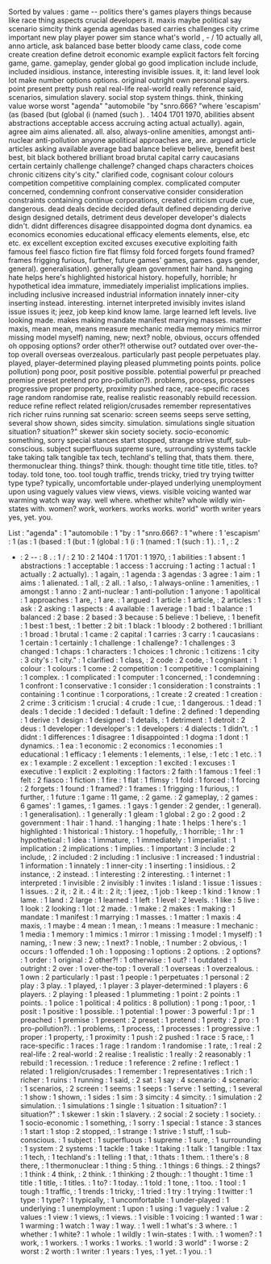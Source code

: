 Sorted by values :
game -- politics there's games players things because like race thing aspects crucial developers it. maxis maybe political say scenario simcity think agenda agendas based carries challenges city crime important new play player power sim stance what's world , - / 10 actually all, anno article, ask balanced base better bloody came class, code come create creation define detroit economic example explicit factors felt forcing game, game. gameplay, gender global go good implication include include, included insidious. instance, interesting invisible issues. it, it: land level look lot make number options options. original outright own personal players. point present pretty push real real-life real-world really reference said, scenarios, simulation slavery. social stop system things. think, thinking value worse worst "agenda" "automobile "by "snro.666? "where 'escapism' (as (based (but (global (i (named (such ). . 1404 1701 1970, abilities absent abstractions acceptable access accruing acting actual actually). again, agree aim aims alienated. all. also, always-online amenities, amongst anti-nuclear anti-pollution anyone apolitical approaches are, are. argued article articles asking available average bad balance believe believe, benefit best best, bit black bothered brilliant broad brutal capital carry caucasians certain certainly challenge challenge? changed chaps characters choices chronic citizens city's city." clarified code, cognisant colour colours competition competitive complaining complex. complicated computer concerned, condemning confront conservative consider consideration constraints containing continue corporations, created criticism crude cue, dangerous. dead deals decide decided default defined depending derive design designed details, detriment deus developer developer's dialects didn't. didnt differences disagree disappointed dogma dont dynamics. ea economics economies educational efficacy elements elements, else, etc etc. ex excellent exception excited excuses executive exploiting faith famous feel fiasco fiction fire flat flimsy fold forced forgets found framed? frames frigging furious, further, future games' games, games. gays gender, general). generalisation). generally gleam government hair hand. hanging hate helps here's highlighted historical history. hopefully, horrible; hr hypothetical idea immature, immediately imperialist implications implies. including inclusive increased industrial information innately inner-city inserting instead. interesting. internet interpreted invisibly invites island issue issues it; jeez, job keep kind know lame. large learned left levels. live looking made. makes making mandate manifest marrying masses. matter maxis, mean mean, means measure mechanic media memory mimics mirror missing model myself) naming, new; next? noble, obvious, occurs offended oh opposing options? order other?! otherwise out? outdated over over-the-top overall overseas overzealous. particularly past people perpetuates play. played, player-determined playing pleased plummeting points points. police pollution) pong poor, posit positive possible. potential powerful pr preached premise preset pretend pro pro-pollution?). problems, process, processes progressive proper property, proximity pushed race, race-specific races rage random randomise rate, realise realistic reasonably rebuild recession. reduce refine reflect related religion/crusades remember representatives rich richer ruins running sat scenario: screen seems seeps serve setting, several show shown, sides simcity. simulation. simulations single situation situation? situation?" skewer skin society society. socio-economic something, sorry special stances start stopped, strange strive stuff, sub-conscious. subject superfluous supreme sure, surrounding systems tackle take taking talk tangible tax tech, techland's telling that, thats them. there, thermonuclear thing. things? think. though: thought time title title, titles. to? today. told tone, too. tool tough traffic, trends tricky, tried try trying twitter type type? typically, uncomfortable under-played underlying unemployment upon using vaguely values view views, views. visible voicing wanted war warming watch way way. well where. whether white? whole wildly win-states with. women? work, workers. works works. world" worth writer years yes, yet. you. 

List :
"agenda" : 1
"automobile : 1
"by : 1
"snro.666? : 1
"where : 1
'escapism' : 1
(as : 1
(based : 1
(but : 1
(global : 1
(i : 1
(named : 1
(such : 1
). : 1
, : 2
- : 2
-- : 8
. : 1
/ : 2
10 : 2
1404 : 1
1701 : 1
1970, : 1
abilities : 1
absent : 1
abstractions : 1
acceptable : 1
access : 1
accruing : 1
acting : 1
actual : 1
actually : 2
actually). : 1
again, : 1
agenda : 3
agendas : 3
agree : 1
aim : 1
aims : 1
alienated. : 1
all, : 2
all. : 1
also, : 1
always-online : 1
amenities, : 1
amongst : 1
anno : 2
anti-nuclear : 1
anti-pollution : 1
anyone : 1
apolitical : 1
approaches : 1
are, : 1
are. : 1
argued : 1
article : 1
article, : 2
articles : 1
ask : 2
asking : 1
aspects : 4
available : 1
average : 1
bad : 1
balance : 1
balanced : 2
base : 2
based : 3
because : 5
believe : 1
believe, : 1
benefit : 1
best : 1
best, : 1
better : 2
bit : 1
black : 1
bloody : 2
bothered : 1
brilliant : 1
broad : 1
brutal : 1
came : 2
capital : 1
carries : 3
carry : 1
caucasians : 1
certain : 1
certainly : 1
challenge : 1
challenge? : 1
challenges : 3
changed : 1
chaps : 1
characters : 1
choices : 1
chronic : 1
citizens : 1
city : 3
city's : 1
city." : 1
clarified : 1
class, : 2
code : 2
code, : 1
cognisant : 1
colour : 1
colours : 1
come : 2
competition : 1
competitive : 1
complaining : 1
complex. : 1
complicated : 1
computer : 1
concerned, : 1
condemning : 1
confront : 1
conservative : 1
consider : 1
consideration : 1
constraints : 1
containing : 1
continue : 1
corporations, : 1
create : 2
created : 1
creation : 2
crime : 3
criticism : 1
crucial : 4
crude : 1
cue, : 1
dangerous. : 1
dead : 1
deals : 1
decide : 1
decided : 1
default : 1
define : 2
defined : 1
depending : 1
derive : 1
design : 1
designed : 1
details, : 1
detriment : 1
detroit : 2
deus : 1
developer : 1
developer's : 1
developers : 4
dialects : 1
didn't. : 1
didnt : 1
differences : 1
disagree : 1
disappointed : 1
dogma : 1
dont : 1
dynamics. : 1
ea : 1
economic : 2
economics : 1
economies : 1
educational : 1
efficacy : 1
elements : 1
elements, : 1
else, : 1
etc : 1
etc. : 1
ex : 1
example : 2
excellent : 1
exception : 1
excited : 1
excuses : 1
executive : 1
explicit : 2
exploiting : 1
factors : 2
faith : 1
famous : 1
feel : 1
felt : 2
fiasco : 1
fiction : 1
fire : 1
flat : 1
flimsy : 1
fold : 1
forced : 1
forcing : 2
forgets : 1
found : 1
framed? : 1
frames : 1
frigging : 1
furious, : 1
further, : 1
future : 1
game : 11
game, : 2
game. : 2
gameplay, : 2
games : 6
games' : 1
games, : 1
games. : 1
gays : 1
gender : 2
gender, : 1
general). : 1
generalisation). : 1
generally : 1
gleam : 1
global : 2
go : 2
good : 2
government : 1
hair : 1
hand. : 1
hanging : 1
hate : 1
helps : 1
here's : 1
highlighted : 1
historical : 1
history. : 1
hopefully, : 1
horrible; : 1
hr : 1
hypothetical : 1
idea : 1
immature, : 1
immediately : 1
imperialist : 1
implication : 2
implications : 1
implies. : 1
important : 3
include : 2
include, : 2
included : 2
including : 1
inclusive : 1
increased : 1
industrial : 1
information : 1
innately : 1
inner-city : 1
inserting : 1
insidious. : 2
instance, : 2
instead. : 1
interesting : 2
interesting. : 1
internet : 1
interpreted : 1
invisible : 2
invisibly : 1
invites : 1
island : 1
issue : 1
issues : 1
issues. : 2
it, : 2
it. : 4
it: : 2
it; : 1
jeez, : 1
job : 1
keep : 1
kind : 1
know : 1
lame. : 1
land : 2
large : 1
learned : 1
left : 1
level : 2
levels. : 1
like : 5
live : 1
look : 2
looking : 1
lot : 2
made. : 1
make : 2
makes : 1
making : 1
mandate : 1
manifest : 1
marrying : 1
masses. : 1
matter : 1
maxis : 4
maxis, : 1
maybe : 4
mean : 1
mean, : 1
means : 1
measure : 1
mechanic : 1
media : 1
memory : 1
mimics : 1
mirror : 1
missing : 1
model : 1
myself) : 1
naming, : 1
new : 3
new; : 1
next? : 1
noble, : 1
number : 2
obvious, : 1
occurs : 1
offended : 1
oh : 1
opposing : 1
options : 2
options. : 2
options? : 1
order : 1
original : 2
other?! : 1
otherwise : 1
out? : 1
outdated : 1
outright : 2
over : 1
over-the-top : 1
overall : 1
overseas : 1
overzealous. : 1
own : 2
particularly : 1
past : 1
people : 1
perpetuates : 1
personal : 2
play : 3
play. : 1
played, : 1
player : 3
player-determined : 1
players : 6
players. : 2
playing : 1
pleased : 1
plummeting : 1
point : 2
points : 1
points. : 1
police : 1
political : 4
politics : 8
pollution) : 1
pong : 1
poor, : 1
posit : 1
positive : 1
possible. : 1
potential : 1
power : 3
powerful : 1
pr : 1
preached : 1
premise : 1
present : 2
preset : 1
pretend : 1
pretty : 2
pro : 1
pro-pollution?). : 1
problems, : 1
process, : 1
processes : 1
progressive : 1
proper : 1
property, : 1
proximity : 1
push : 2
pushed : 1
race : 5
race, : 1
race-specific : 1
races : 1
rage : 1
random : 1
randomise : 1
rate, : 1
real : 2
real-life : 2
real-world : 2
realise : 1
realistic : 1
really : 2
reasonably : 1
rebuild : 1
recession. : 1
reduce : 1
reference : 2
refine : 1
reflect : 1
related : 1
religion/crusades : 1
remember : 1
representatives : 1
rich : 1
richer : 1
ruins : 1
running : 1
said, : 2
sat : 1
say : 4
scenario : 4
scenario: : 1
scenarios, : 2
screen : 1
seems : 1
seeps : 1
serve : 1
setting, : 1
several : 1
show : 1
shown, : 1
sides : 1
sim : 3
simcity : 4
simcity. : 1
simulation : 2
simulation. : 1
simulations : 1
single : 1
situation : 1
situation? : 1
situation?" : 1
skewer : 1
skin : 1
slavery. : 2
social : 2
society : 1
society. : 1
socio-economic : 1
something, : 1
sorry : 1
special : 1
stance : 3
stances : 1
start : 1
stop : 2
stopped, : 1
strange : 1
strive : 1
stuff, : 1
sub-conscious. : 1
subject : 1
superfluous : 1
supreme : 1
sure, : 1
surrounding : 1
system : 2
systems : 1
tackle : 1
take : 1
taking : 1
talk : 1
tangible : 1
tax : 1
tech, : 1
techland's : 1
telling : 1
that, : 1
thats : 1
them. : 1
there's : 8
there, : 1
thermonuclear : 1
thing : 5
thing. : 1
things : 6
things. : 2
things? : 1
think : 4
think, : 2
think. : 1
thinking : 2
though: : 1
thought : 1
time : 1
title : 1
title, : 1
titles. : 1
to? : 1
today. : 1
told : 1
tone, : 1
too. : 1
tool : 1
tough : 1
traffic, : 1
trends : 1
tricky, : 1
tried : 1
try : 1
trying : 1
twitter : 1
type : 1
type? : 1
typically, : 1
uncomfortable : 1
under-played : 1
underlying : 1
unemployment : 1
upon : 1
using : 1
vaguely : 1
value : 2
values : 1
view : 1
views, : 1
views. : 1
visible : 1
voicing : 1
wanted : 1
war : 1
warming : 1
watch : 1
way : 1
way. : 1
well : 1
what's : 3
where. : 1
whether : 1
white? : 1
whole : 1
wildly : 1
win-states : 1
with. : 1
women? : 1
work, : 1
workers. : 1
works : 1
works. : 1
world : 3
world" : 1
worse : 2
worst : 2
worth : 1
writer : 1
years : 1
yes, : 1
yet. : 1
you. : 1
